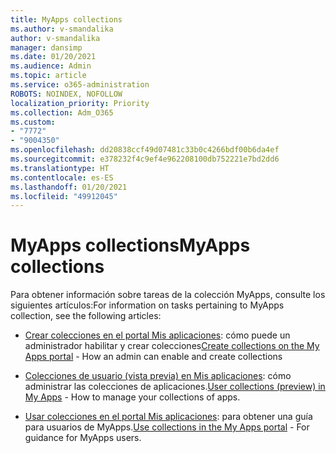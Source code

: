 ```yaml
---
title: MyApps collections
ms.author: v-smandalika
author: v-smandalika
manager: dansimp
ms.date: 01/20/2021
ms.audience: Admin
ms.topic: article
ms.service: o365-administration
ROBOTS: NOINDEX, NOFOLLOW
localization_priority: Priority
ms.collection: Adm_O365
ms.custom:
- "7772"
- "9004350"
ms.openlocfilehash: dd20838ccf49d07481c33b0c4266bdf00b6da4ef
ms.sourcegitcommit: e378232f4c9ef4e962208100db752221e7bd2dd6
ms.translationtype: HT
ms.contentlocale: es-ES
ms.lasthandoff: 01/20/2021
ms.locfileid: "49912045"
---
```

# <a name="myapps-collections"></a><span data-ttu-id="bc3e3-102">MyApps collections</span><span class="sxs-lookup"><span data-stu-id="bc3e3-102">MyApps collections</span></span>

<span data-ttu-id="bc3e3-103">Para obtener información sobre tareas de la colección MyApps, consulte los siguientes artículos:</span><span class="sxs-lookup"><span data-stu-id="bc3e3-103">For information on tasks pertaining to MyApps collection, see the following articles:</span></span>

- <span data-ttu-id="bc3e3-104">[Crear colecciones en el portal Mis aplicaciones](https://docs.microsoft.com/azure/active-directory/manage-apps/access-panel-collections): cómo puede un administrador habilitar y crear colecciones</span><span class="sxs-lookup"><span data-stu-id="bc3e3-104">[Create collections on the My Apps portal](https://docs.microsoft.com/azure/active-directory/manage-apps/access-panel-collections) - How an admin can enable and create collections</span></span>

- <span data-ttu-id="bc3e3-105">[Colecciones de usuario (vista previa) en Mis aplicaciones](https://docs.microsoft.com/azure/active-directory/user-help/my-apps-portal-user-collections): cómo administrar las colecciones de aplicaciones.</span><span class="sxs-lookup"><span data-stu-id="bc3e3-105">[User collections (preview) in My Apps](https://docs.microsoft.com/azure/active-directory/user-help/my-apps-portal-user-collections) - How to manage your collections of apps.</span></span> 

- <span data-ttu-id="bc3e3-106">[Usar colecciones en el portal Mis aplicaciones](https://docs.microsoft.com/azure/active-directory/user-help/my-applications-portal-workspaces): para obtener una guía para usuarios de MyApps.</span><span class="sxs-lookup"><span data-stu-id="bc3e3-106">[Use collections in the My Apps portal](https://docs.microsoft.com/azure/active-directory/user-help/my-applications-portal-workspaces) - For guidance for MyApps users.</span></span>